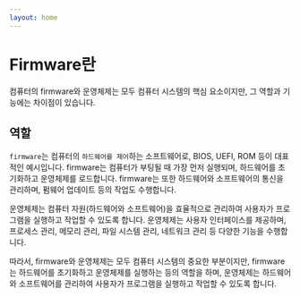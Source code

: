 ```yaml
---
layout: home
---
```


# Firmware란
컴퓨터의 firmware와 운영체제는 모두 컴퓨터 시스템의 핵심 요소이지만, 그 역할과 기능에는 차이점이 있습니다.

## 역할
`firmware`는 컴퓨터의 `하드웨어를 제어`하는 소프트웨어로, BIOS, UEFI, ROM 등이 대표적인 예시입니다. firmware는 컴퓨터가 부팅될 때 가장 먼저 실행되며, 하드웨어를 초기화하고 운영체제를 로드합니다. firmware는 또한 하드웨어와 소프트웨어의 통신을 관리하며, 펌웨어 업데이트 등의 작업도 수행합니다.

운영체제는 컴퓨터 자원(하드웨어와 소프트웨어)을 효율적으로 관리하여 사용자가 프로그램을 실행하고 작업할 수 있도록 합니다. 운영체제는 사용자 인터페이스를 제공하며, 프로세스 관리, 메모리 관리, 파일 시스템 관리, 네트워크 관리 등 다양한 기능을 수행합니다.

따라서, firmware와 운영체제는 모두 컴퓨터 시스템의 중요한 부분이지만, firmware는 하드웨어를 초기화하고 운영체제를 실행하는 등의 역할을 하며, 운영체제는 하드웨어와 소프트웨어를 관리하여 사용자가 프로그램을 실행하고 작업할 수 있도록 합니다.